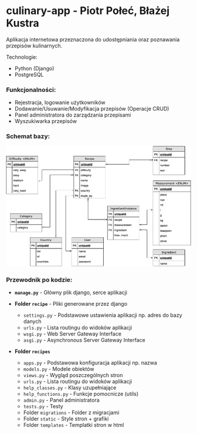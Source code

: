 # culinary-app - Piotr Połeć, Błażej Kustra

Aplikacja internetowa przeznaczona do udostępniania oraz poznawania przepisów kulinarnych. 

Technologie: 
 - Python (Django)
 - PostgreSQL

### Funkcjonalności: 

 - Rejestracja, logowanie użytkowników
 - Dodawanie/Usuwanie/Modyfikacja przepisów (Operacje CRUD)
 - Panel administratora do zarządzania przepisami
 - Wyszukiwarka przepisów

### Schemat bazy:

![schemat_bazy](schemat.png)

### Przewodnik po kodzie:

 - **`manage.py`** - Główny plik django, serce aplikacji
 
 - **Folder `recipe`** - Pliki generowane przez django
    - `settings.py` - Podstawowe ustawienia aplikacji np. adres do bazy danych
    - `urls.py` - Lista routingu do widoków aplikacji
    - `wsgi.py` - Web Server Gateway Interface
    - `asgi.py` - Asynchronous Server Gateway Interface
    
 - **Folder `recipes`**
    - `apps.py` - Podstawowa konfiguracja aplikacji np. nazwa
    - `models.py` - Modele obiektów
    - `views.py` - Wygląd poszczególnych stron
    - `urls.py` - Lista routingu do widoków aplikacji
    - `help_classes.py` - Klasy uzupełniające
    - `help_functions.py` - Funkcje pomocnicze (utils)
    - `admin.py` - Panel administratora
    - `tests.py` - Testy
    - Folder `migrations` - Folder z migracjami
    - Folder `static` - Style stron + grafiki
    - Folder `templates` - Templatki stron w html
